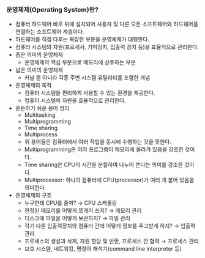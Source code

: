### 운영체제(Operating System)란?

- 컴퓨터 하드웨어 바로 위에 설치되어 사용자 및 다른 모든 소프트웨어와 하드웨어를 연결하는 소프트웨어 계층이다.
- 하드웨어를 직접 다루는 복잡한 부분을 운영체제가 대행한다.
- 컴퓨터 시스템의 자원(프로세서, 기억장치, 입출력 장치 등)을 효율적으로 관리한다.
- 좁은 의미의 운영체제
    - 운영체제의 핵심 부분으로 메모리에 상주하는 부분
- 넓은 의미의 운영체제
    - 커널 뿐 아니라 각종 주변 시스템 유틸리티를 포함한 개념
- 운영체제의 목적
    - 컴퓨터 시스템을 편리하게 사용할 수 있는 환경을 제공한다.
    - 컴퓨터 시스템의 자원을 효율적으로 관리한다.
- 혼돈하기 쉬운 용어 정리
    - Multitasking
    - Multiprogramming
    - Time sharing
    - Multiprocess
    - 위 용어들은 컴퓨터에서 여러 작업을 동시에 수행하는 것을 뜻한다.
    - Multiprogramming은 여러 프로그램이 메모리에 올라가 있음을 강조한 것이다.
    - Time sharing은 CPU의 시간을 분할하여 나누어 쓴다는 의미를 강조한 것이다.
    - Multiprocessor: 하나의 컴퓨터에 CPU(processor)가 여러 개 붙어 있음을 의미한다.
- 운영체제의 구조
    - 누구한테 CPU를 줄까? → CPU 스케줄링
    - 한정된 메모리를 어떻게 쪼개어 쓰지? → 메모리 관리
    - 디스크에 파일을 어떻게 보관하지? → 파일 관리
    - 각기 다른 입출력장치와 컴퓨터 간에 어떻게 정보를 주고받게 하지? → 입출력 관리
    - 프로세스의 생성과 삭제, 자원 할당 및 반환, 프로세스 간 협력 → 프로세스 관리
    - 보호 시스템, 네트워킹, 명령어 해석기(command line interpreter 등)